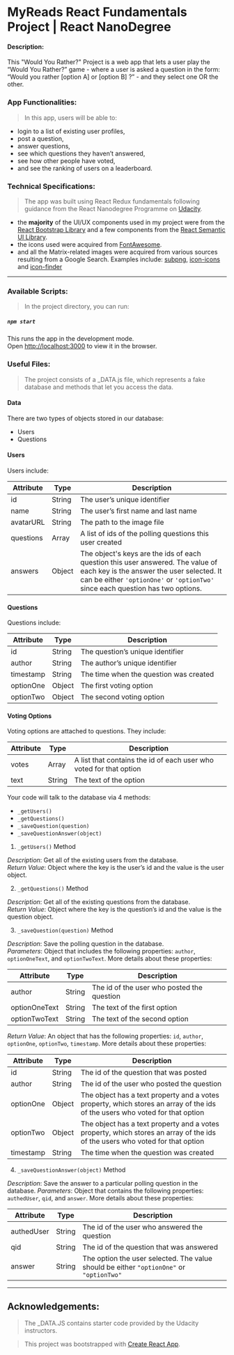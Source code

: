 # MyReads React Fundamentals Project | React NanoDegree

#### Description:
This "Would You Rather?" Project is a web app that lets a user play the “Would You Rather?” game - where a user is asked a question in the form: “Would you rather [option A] or [option B] ?” - and they select one OR the other.


### App Functionalities:
> In this app, users will be able to:
* login to a list of existing user profiles,
* post a question,
* answer questions,
* see which questions they haven’t answered,
* see how other people have voted,
* and see the ranking of users on a leaderboard.


### Technical Specifications:
> The app was built using React Redux fundamentals following guidance from the React Nanodegree Programme on [Udacity](https://www.udacity.com/course/react-nanodegree--nd019).

* the **majority** of the UI/UX components used in my project were from the [React Bootstrap Library](https://react-bootstrap.github.io/) and a few components from the [React Semantic UI Library](https://react.semantic-ui.com/).
* the icons used were acquired from [FontAwesome](https://fontawesome.com/).
* and all the Matrix-related images were acquired from various sources resulting from a Google Search. Examples include: [subpng](https://www.subpng.com/png-k1h1lh/),  [icon-icons](https://icon-icons.com/icon/trinity-avatar/90829) and [icon-finder](https://www.iconfinder.com/)

---

### Available Scripts:
> In the project directory, you can run:

##### ```npm start```

This runs the app in the development mode.\
Open [http://localhost:3000](http://localhost:3000) to view it in the browser.


### Useful Files:
> The project consists of a _DATA.js file, which  represents a fake database and methods that let you access the data.

#### Data

There are two types of objects stored in our database:

* Users
* Questions

#### Users

Users include:

| Attribute    | Type             | Description           |
|-----------------|------------------|-------------------         |
| id                 | String           | The user’s unique identifier |
| name          | String           | The user’s first name  and last name     |
| avatarURL  | String           | The path to the image file |
| questions | Array | A list of ids of the polling questions this user created|
| answers      | Object         |  The object's keys are the ids of each question this user answered. The value of each key is the answer the user selected. It can be either `'optionOne'` or `'optionTwo'` since each question has two options.

#### Questions

Questions include:

| Attribute | Type | Description |
|-----------------|------------------|-------------------|
| id                  | String | The question’s unique identifier |
| author        | String | The author’s unique identifier |
| timestamp | String | The time when the question was created|
| optionOne | Object | The first voting option|
| optionTwo | Object | The second voting option|

#### Voting Options

Voting options are attached to questions. They include:

| Attribute | Type | Description |
|-----------------|------------------|-------------------|
| votes             | Array | A list that contains the id of each user who voted for that option|
| text                | String | The text of the option |

Your code will talk to the database via 4 methods:

* `_getUsers()`
* `_getQuestions()`
* `_saveQuestion(question)`
* `_saveQuestionAnswer(object)`

1) `_getUsers()` Method

*Description*: Get all of the existing users from the database.  
*Return Value*: Object where the key is the user’s id and the value is the user object.

2) `_getQuestions()` Method

*Description*: Get all of the existing questions from the database.  
*Return Value*: Object where the key is the question’s id and the value is the question object.

3) `_saveQuestion(question)` Method

*Description*: Save the polling question in the database.  
*Parameters*:  Object that includes the following properties: `author`, `optionOneText`, and `optionTwoText`. More details about these properties:

| Attribute | Type | Description |
|-----------------|------------------|-------------------|
| author | String | The id of the user who posted the question|
| optionOneText| String | The text of the first option |
| optionTwoText | String | The text of the second option |

*Return Value*:  An object that has the following properties: `id`, `author`, `optionOne`, `optionTwo`, `timestamp`. More details about these properties:

| Attribute | Type | Description |
|-----------------|------------------|-------------------|
| id | String | The id of the question that was posted|
| author | String | The id of the user who posted the question|
| optionOne | Object | The object has a text property and a votes property, which stores an array of the ids of the users who voted for that option|
| optionTwo | Object | The object has a text property and a votes property, which stores an array of the ids of the users who voted for that option|
|timestamp|String | The time when the question was created|

4) `_saveQuestionAnswer(object)` Method

*Description*: Save the answer to a particular polling question in the database.
*Parameters*: Object that contains the following properties: `authedUser`, `qid`, and `answer`. More details about these properties:

| Attribute | Type | Description |
|-----------------|------------------|-------------------|
| authedUser | String | The id of the user who answered the question|
| qid | String | The id of the question that was answered|
| answer | String | The option the user selected. The value should be either `"optionOne"` or `"optionTwo"`|

---

## Acknowledgements:

> The _DATA.JS contains starter code provided by the Udacity instructors.

> This project was bootstrapped with [Create React App](https://github.com/facebook/create-react-app).